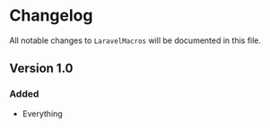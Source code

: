 # Changelog

All notable changes to `LaravelMacros` will be documented in this file.

## Version 1.0

### Added
- Everything
